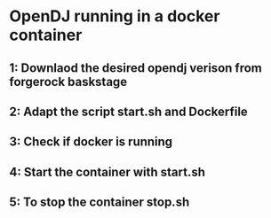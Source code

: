 # OpenDJ running in a docker container




## 1: Downlaod the desired opendj verison from forgerock baskstage

## 2: Adapt the script start.sh and Dockerfile 

## 3: Check if docker is running

## 4: Start the container with start.sh

## 5: To stop the container stop.sh 


